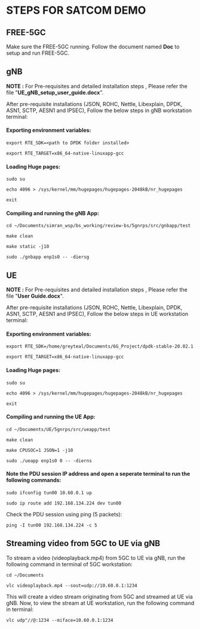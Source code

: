 # STEPS FOR SATCOM DEMO
## FREE-5GC 
Make sure the FREE-5GC running. Follow the document named **Doc** to setup and run FREE-5GC. 

## gNB 
**NOTE :** For Pre-requisites and detailed installation steps , Please refer the file "**UE_gNB_setup_user_guide.docx**". 

After pre-requisite installations (JSON, ROHC, Nettle, Libexplain, DPDK, ASN1, SCTP, AESN1 and IPSEC), Follow the below steps in gNB workstation terminal:
#### Exporting environment variables:

    export RTE_SDK=<path to DPDK folder installed>
    
    export RTE_TARGET=x86_64-native-linuxapp-gcc
#### Loading Huge pages:

    sudo su
    
    echo 4096 > /sys/kernel/mm/hugepages/hugepages-2048kB/nr_hugepages
    
    exit
#### Compiling and running the gNB App:

    cd ~/Documents/simran_wsp/bs_working/review-bs/5gnrps/src/gnbapp/test

    make clean
    
    make static -j10

    sudo ./gnbapp enp1s0 -- -diersg
    

## UE
**NOTE :** For Pre-requisites and detailed installation steps , Please refer the file "**User Guide.docx**". 

After pre-requisite installations (JSON, ROHC, Nettle, Libexplain, DPDK, ASN1, SCTP, AESN1 and IPSEC), Follow the below steps in UE workstation terminal:
#### Exporting environment variables:

    export RTE_SDK=/home/greyteal/Documents/6G_Project/dpdk-stable-20.02.1
    
	export RTE_TARGET=x86_64-native-linuxapp-gcc
#### Loading Huge pages:

    sudo su
    
    echo 4096 > /sys/kernel/mm/hugepages/hugepages-2048kB/nr_hugepages
    
    exit
#### Compiling and running the UE App:

    cd ~/Documents/UE/5gnrps/src/ueapp/test

    make clean
    
    make CPUSOC=1 JSON=1 -j10

    sudo ./ueapp enp1s0 0 -- -dierns

#### Note the PDU session IP address and open a seperate terminal to run the following commands:

    sudo ifconfig tun00 10.60.0.1 up

    sudo ip route add 192.168.134.224 dev tun00

Check the PDU session using ping (5 packets):

    ping -I tun00 192.168.134.224 -c 5

## Streaming video from 5GC to UE via gNB

To stream a video (videoplayback.mp4) from 5GC to UE via gNB, run the following command in terminal of 5GC workstation:

    cd ~/Documents

    vlc videoplayback.mp4 --sout=udp://10.60.0.1:1234

This will create a video stream originating from 5GC and streamed at UE via gNB. Now, to view the stream at UE workstation, run the following command in terminal:

    vlc udp"//@:1234 --miface=10.60.0.1:1234
  


